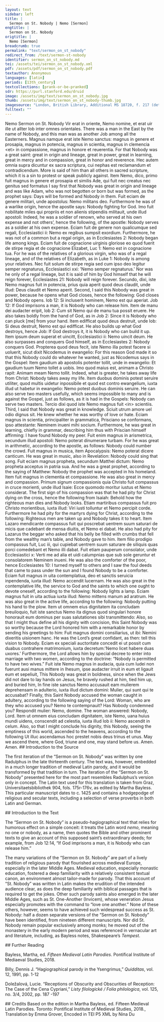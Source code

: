 ```yaml
---
layout: text
sidebar: left
title: |
  Sermon on St. Nobody | Nemo [Sermon]
engtitle: |
  Sermon on St. Nobody
origtitle: |
  Nemo [Sermon]
breadcrumb: true
permalink: "text/sermon_on_st_nobody"
redirect_from: /text/sermon-st-nobody
identifier: sermon_on_st_nobody.md
tei: /assets/tei/sermon_on_st_nobody.xml
pdf: /assets/pdf/sermon_on_st_nobody.pdf
textauthor: Anonymous
languages: [latin]
periods: [13th_century]
textcollections: [prank-or-be-pranked]
sdr: https://purl.stanford.edu/druid 
image: /assets/img/text/sermon_on_st_nobody.jpg
thumb: /assets/img/text/sermon_on_st_nobody-thumb.jpg
imagesource: "London, British Library, Additional MS 18720, f. 217 (detail). [Public Domain]"
fulltext: ""
---
```


 Nemo Sermon on St. Nobody Vir erat in oriente, Nemo nomine, et erat uir ille ut allter Iob inter omnes orientales. There was a man in the East by the name of Nobody, and this man was as another Job among all the Easterners. Magnus namque erat iste Nemo sanctus: magnus in genere et prosapia, magnus in potencia, magnus in scientia, magnus in clemencia &lt;et&gt; in compassione, magnus in honore et reuerentia. For that Nobody was a great saint: great in origin and lineage, great in power, great in learning, great in mercy and in compassion, great in honor and reverence. Hec autem omnia supra dicuntur ex sacra scriptura, cui nephas est reclamandum et contradicendum. More is said of him than all others in sacred scripture, which it is a sin to protest or speak publicly against. Item Nemo, dico, primo fuit magnus in genere et prosapia et similis Ade, qui fuit nec creatus nec genitus sed formatus I say first that Nobody was great in origin and lineage and was like Adam, who was not begotten or born but was formed, as the prophet says: Days will be formed and Nobody in them. Fuit eciam de genere militari, unde apostolus: Nemo militans deo. Furthermore he was of a warlike origin, hence the apostle says: Nobody fighting for God. Imo fuit nobilitate miles qui propriis et non alienis stipendiis militauit, unde illud apostoli: Indeed, he was a soldier of renown, who served at his own expense and not others’, hence the following, of the apostle: Nobody serves as a soldier at his own expense. Eciam fuit de genere non qualicumque sed regali, Ecclesiastici ii: Nemo ex regibus sumpsit exordium. Furthermore, he was not of a common but a regal origin, as in Ecclesiastes 2: Nobody began life among kings. Eciam fuit de cognacione uirginis gloriose eo quod fuerit de stirpe regia et de cognacione Elizabet, Luc 1: Nemo est in cognacione tua. For he was of the relatives of a glorious virgin, who was of a regal lineage, and of the relatives of Elizabeth, as in Luke 1: Nobody is among your relatives. Nec fuit solum de stirpe regia sed cum ipso deo legitur semper regnaturus, Ecclesiastici xxi: 'Nemo semper regnaturus.' Nor was he only of a regal lineage, but it is said of him by God himself that he will reign forever, Ecclesiastes 21: Nobody will reign forever. Secundo, dixi, iste Nemo magnus fuit in potencia, prius quia aperit quod deus claudit, unde illud: Deus claudit et Nemo aperit. Second, I said this Nobody was great in power, because he opens what God closes, hence the following: God closes and Nobody opens. Iob 12: Si incluserit hominem, Nemo est qui aperiat. Job 12: If God imprisons a man, it is Nobody who can release him. Item de manu dei audacter eripit, Iob 2: Cum sit Nemo qui de manu tua possit eruere. He also takes boldly from the hand of God, as in Job 2: Since it is Nobody who can pluck [me] from your hand. Item edifficat quod deus destruit, unde Iob: Si deus destruit, Nemo est qui edifficat. He also builds up what God destroys, hence Job: If God destroys it, it is Nobody who can build it up. Item ipsum deum superat et uincitt, Ecclesiastici ii: Nemo uincit deum. He also surpasses and conquers God himself, as in Ecclesiastes 2: Nobody conquers God. Propterea quod deus fecit, iste Nemo illa potest facere si uoluerit, sicut dixit Nicodemus in ewangelio: For this reason God made it so that this Nobody could do whatever he wanted, just as Nicodemus says in the Gospel: Item gaudium ab apostolis potenter tollit, unde in ewangelio: Et gaudium tuum Nemo tollet a uobis. Imo quod maius est, animam a Christo rapit: Animam meam Nemo tollit. Indeed, what is greater, he takes away life from Christ: Nobody takes away my life. Item duobus dominis potest seruire utiliter, quod multis uidetur inpossibile et quod est contro ewangelium, iuxta illud ut habetur in ewangelio: Nemo potest duobus dominis seruire. He can also serve two masters usefully, which seems impossible to many and is against the Gospel, just as follows, as it is had in the Gospels: Nobody can serve two masters. Tercio dixi quod iste Nemo magnus fuit &lt;in&gt; scientiis. Third, I said that Nobody was great in knowledge. Sciuit utrum amore uel odio dignus sit. He knew whether he was worthy of love or hate. Eciam magnus in scientia, principaliter in grammatica, Prisciano se conformans, ipso attestante: Neminem inueni mihi socium. Furthermore, he was great in learning, chiefly in grammar, describing him thus with Priscian himself affirming: I have found Nobody my peer. Fuit enim magnus in arismetrica, secundum illud apostoli: Nemo poterat dinumerare turbam. For he was great in arithmetic, according to the apostle, as follows: Nobody could number the crowd. Fuit magnus in musica, item Apocalypsis: Nemo poterat dicere canticum. He was great in music, also in Revelation: Nobody could sing that song. Fuit eciam magnus propheta, secundum Matthei dictum: Nemo propheta acceptus in patria sua. And he was a great prophet, according to the saying of Matthew: Nobody the prophet was accepted in his homeland. Item fuit magnus in clementia et compassione. He was also great in mercy and compassion. Primum signum compassionis quia Christo fuit compassus in cruce morienti, unde illud Isaie: Ecce quomodo moritur iustus et Nemo considerat. The first sign of his compassion was that he had pity for Christ dying on the cross, hence the following from Isaiah: Behold how the righteous man dies and Nobody looks. Etiam martiribus compassus fuit pro Christo morientibus, iuxta illud: Viri iusti tolluntur et Nemo percipit corde. Furthermore he had pity for the martyrs dying for Christ, according to the following: Righteous men are taken up and Nobody takes it to heart. Item Lazaro mendicante compassus fuit qui poscrebat uentrem suum saturari de micis que cadebant de mensa diuitis, et Nemo ei dabat. He also had pity for Lazarus the beggar who asked that his belly be filled with crumbs that fell from the wealthy man’s table, and Nobody gave to him. Item filio prodigio compassus fuit, Luc iii, qui cupiebat uentrem suum saturare de siliquis quas porci comedebant et Nemo illi dabat. Fuit etiam pauperum consolator, unde Ecclesiastici x: Verti me ad alia et uidi calumpnias que sub sole geruntur et consolatorem Neminem inueni. He was also the comforter of the poor, hence Ecclesiastes 10: I turned myself to others and I saw the foul deeds that came to pass under the sun and I found Nobody to be a comforter. Eciam fuit magnus in uita contemplatiua, deo et sanctis seruicia inpendenda, iuxta illud: Nemo accendit lucernam. He was also great in the contemplative life, the service to God and the saints to which one ought to devote oneself, according to the following: Nobody lights a lamp. Eciam magnus fuit in uita actiua iuxta illud: Nemo mittens manum ad aratrum. He was also great in the active life, according to the following: Nobody putting his hand to the plow. Item ut omnem eius dignitatem ita concludam breuiloquio, fuit iste sanctus Nemo ita dignus quod singulari honore honorauit eum dominus per suas salutationes sibi transmittendo: Also, so that I might thus define all his dignity with concision, this Saint Nobody was so worthy because the Lord honored him with a remarkable honor by sending his greetings to him: Fuit magnus domini consiliarius, ut ibi: Nemini dixeritis uisionem hanc. He was the Lord’s great confidant, as then: tell this vision to Nobody. Eciam ex speciali auctoritate concedit ei ut possit cum duabus contrahere matrimonium, iuxta decretum:'Nemo licet habere duas uxores.' Furthermore, the Lord allows him by special decree to enter into marriage with two women, according to the doctrine: “Nobody is permitted to have two wives.” Fuit iste Nemo magnus in audacia, quia cum Iudei non fuerunt ausi manus mittere in Ihesum, ipse audacter irruit in eum et ligauit eum et sepeliuit, This Nobody was great in boldness, since when the Jews did not dare to lay hands on Jesus, he bravely rushed at him, tied him up, and buried him, In fine iste sanctus Nemo accusauit eam mulierem deprehensam in adulterio, iuxta illud dictum domini: Mulier, qui sunt qui te accusabat? Finally, this Saint Nobody accused the woman caught in adultery, according to the following saying of the Lord: Woman, who are they who accused you? Nemo te contempnauit? Has Nobody condemned you? Respondit mulier: Nemo, domine. The woman answered: Nobody, Lord. Item ut omnem eius concludam dignitatem, iste Nemo, uana huius mundi uidens, conscendit ad celestia, iuxta illud Iob ii: Nemo ascendit in celum. Also, so that I might conclude his dignity, this Nobody, seeing the emptiness of this world, ascended to the heavens, according to the following Ut illuc ascendamus hoc prestet nobis deus trinus et unus. May we ascend there, where God, triune and one, may stand before us. Amen. Amen. ## Introduction to the Source <p>The first iteration of the “Sermon on St. Nobody” was written by one Radulphus in the late thirteenth century. The text was, however, embedded in a much longer tradition of medieval Latin parody, and it would be transformed by that tradition in turn. The iteration of the “Sermon on St. Nobody” presented here for the most part resembles Radulphus’s version only in concept. The Latin text used for this translation is taken from Graz, Universitaetsbibliothek 904, fols. 175r-176v, as edited by Martha Bayless. This particular manuscript dates to c. 1425 and contains a hodgepodge of religious and secular texts, including a selection of verse proverbs in both Latin and German.</p> ## Introduction to the Text <p>The “Sermon on St. Nobody” is a pseudo-hagiographical text that relies for humorous effect on a simple conceit: it treats the Latin word <em>nemo</em>, meaning no one or nobody, as a name, then quotes the Bible and other prominent texts to give an account of this supposed saint’s extraordinary deeds; for example, from Job 12:14, “If God imprisons a man, it is Nobody who can release him.” </p> <p>The many variations of the “Sermon on St. Nobody” are part of a lively tradition of religious parody that flourished across medieval Europe, especially in the later Middle Ages. Medieval education, especially monastic education, fostered a deep familiarity with a relatively consistent textual canon, an environment almost tailor-made for parody. That this account of “St. Nobody” was written in Latin makes the erudition of the intended audience clear, as does the deep familiarity with biblical passages that is required to get the jokes. Other such parody saints also emerged in the later Middle Ages, such as St. One-Another (Invicem), whose veneration Jesus especially promotes with the command to “love one another.” None of these others, however, seems to have achieved such widespread success as St. Nobody: half a dozen separate versions of the “Sermon on St. Nobody” have been identified, from nineteen different manuscripts. Nor did St. Nobody remain popular exclusively among monks; he moved out of the monastery in the early modern period and was referenced in vernacular art and literature, including, as Bayless notes, Shakespeare’s <em>Tempest</em>.</p> ## Further Reading <p>Bayless, Martha, ed. <em>Fifteen Medieval Latin Parodies</em>. Pontifical Institute of Mediaeval Studies, 2018.</p> <p>Billy, Dennis J. “Hagiographical parody in the Ysengrimus,” <em>Quidditas</em>, vol. 12, 1991, pp. 1-12</p> <p>Doležalová, Lucie. “Receptions of Obscurity and Obscurities of Reception: The Case of the Cena Cypriani,” <em>Listy filologické / Folia philologica</em>, vol. 125, no. 3/4, 2002, pp. 187 -197</p> ## Credits Based on the edition in Martha Bayless, ed. Fifteen Medieval Latin Parodies. Toronto: Pontifical Institute of Medieval Studies, 2018., Translation by Emma Grover, Encoded in TEI P5 XML by Nina Du
